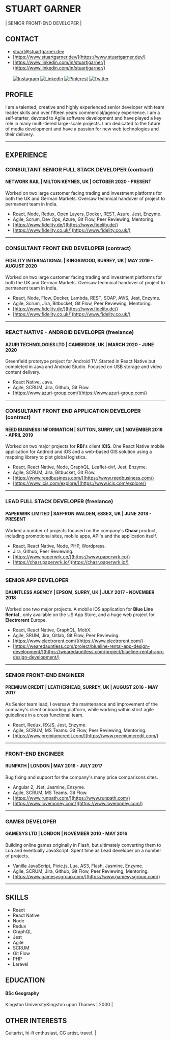 # STUART GARNER

| SENIOR FRONT-END DEVELOPER |

## **CONTACT**

- stuart@stuartgarner.dev
- [https://www.stuartgarner.dev/](https://www.stuartgarner.dev/)
- [https://www.linkedin.com/in/stuartjgarner/](https://www.linkedin.com/in/stuartjgarner/)<br/><br/>
[![Instagram](https://img.shields.io/badge/Instagram-%23E4405F.svg?style=for-the-badge&logo=Instagram&logoColor=white)](https://instagram.com/stuart__garner) [![LinkedIn](https://img.shields.io/badge/LinkedIn-%230077B5.svg?style=for-the-badge&logo=linkedin&logoColor=white)](https://linkedin.com/in/stuartjgarner) [![Pinterest](https://img.shields.io/badge/Pinterest-%23E60023.svg?style=for-the-badge&logo=Pinterest&logoColor=white)](https://pinterest.com/@stuartgarner51) [![Twitter](https://img.shields.io/badge/Twitter-%231DA1F2.svg?style=for-the-badge&logo=Twitter&logoColor=white)](https://twitter.com/@stuartg5150) 

## **PROFILE**

I am a talented, creative and highly experienced senior developer with team leader skills and over fifteen years commercial/agency experience. I am a self-starter, devoted to Agile software development and have played a key role in many multi-tiered large-scale projects. I am dedicated to the future of media development and have a passion for new web technologies and their delivery.

---

## **EXPERIENCE**

### **CONSULTANT SENIOR FULL STACK DEVELOPER (contract)**

#### **NETWORK RAIL | MILTON KEYNES, UK | OCTOBER 2020 - PRESENT**

Worked on two large customer facing trading and investment platforms for both the UK and German Markets. Oversaw technical handover of project to permanent team in India.

- React, Node, Redux, Open Layers, Docker, REST, Azure, Jest, Enzyme.
- Agile, Scrum, Dev Ops, Azure, Git Flow, Peer Reviewing, Mentoring.
- [https://www.fidelity.de/](https://www.fidelity.de/)
- [https://www.fidelity.co.uk/](https://www.fidelity.co.uk/)

---

### **CONSULTANT FRONT END DEVELOPER (contract)**

#### **FIDELITY INTERNATIONAL | KINGSWOOD, SURREY, UK | MAY 2019 - AUGUST 2020**

Worked on two large customer facing trading and investment platforms for both the UK and German Markets. Oversaw technical handover of project to permanent team in India.

- React, Node, Flow, Docker, Lambda, REST, SOAP, AWS, Jest, Enzyme.
- Agile, Scrum, Jira, Bitbucket, Git Flow, Peer Reviewing, Mentoring.
- [https://www.fidelity.de/](https://www.fidelity.de/)
- [https://www.fidelity.co.uk/](https://www.fidelity.co.uk/)

---

### **REACT NATIVE - ANDROID DEVELOPER (freelance)**

#### **AZURI TECHNOLOGIES LTD | CAMBRIDGE, UK | MARCH 2020 - JUNE 2020**

Greenfield prototype project for Android TV. Started in React Native but completed in Java and Android Studio. Focused on USB storage and video content delivery.

- React Native, Java.
- Agile, SCRUM, Jira, Github, Git Flow.
- [https://www.azuri-group.com/](https://www.azuri-group.com/)

---

### **CONSULTANT FRONT END APPLICATION DEVELOPER (contract)**

#### **REED BUSINESS INFORMATION | SUTTON, SURRY, UK | NOVEMBER 2018 - APRIL 2019**

Worked on two major projects for **RBI**&#39;s client **ICIS**. One React Native mobile application for Android and iOS and a web-based GIS solution using a mapping library to plot global logistics.

- React, React Native, Node, GraphQL, Leaflet-dvf, Jest, Enzyme.
- Agile, SCRUM, Jira, Bitbucket, Git Flow.
- [https://www.reedbusiness.com/](https://www.reedbusiness.com/)
- [https://www.icis.com/explore/](https://www.icis.com/explore/)

---

### **LEAD FULL STACK DEVELOPER (freelance)**

#### **PAPERWRK LIMITED | SAFFRON WALDEN, ESSEX, UK | JUNE 2018 - PRESENT**

Worked a number of projects focused on the company&#39;s **Chasr** product, including promotional sites, mobile apps, API&#39;s and the application itself.

- React, React Native, Node, PHP, Wordpress.
- Jira, Github, Peer Reviewing.
- [https://www.paperwrk.co/](https://www.paperwrk.co/)
- [https://chasr.paperwrk.io/](https://chasr.paperwrk.io/)

---

### **SENIOR APP DEVELOPER**

#### **DAUNTLESS AGENCY | EPSOM, SURRY, UK | JULY 2017 - NOVEMBER 2018**

Worked one two major projects. A mobile iOS application for **Blue Line Rental** , only available on the US App Store, and a huge web project for **Electrorent** Europe.

- React, React Native, GraphQL, MobX.
- Agile, SRUM, Jira, Gitlab, Git Flow, Peer Reviewing.
- [https://www.electrorent.com/](https://www.electrorent.com/)
- [https://wearedauntless.com/project/blueline-rental-app-design-development/](https://wearedauntless.com/project/blueline-rental-app-design-development/)

---

### **SENIOR FRONT-END ENGINEER**

#### **PREMIUM CREDIT | LEATHERHEAD, SURREY, UK | AUGUST 2016 - MAY 2017**

As Senior team lead, I oversaw the maintenance and improvement of the company&#39;s client onboarding platform, while working within strict agile guidelines in a cross functional team.

- React, Redux, RXJS, Jest, Enzyme.
- Agile, SCRUM, MS Teams. Git Flow, Peer Reviewing, Mentoring.
- [https://www.premiumcredit.com/](https://www.premiumcredit.com/)

---

### **FRONT-END ENGINEER**

#### **RUNPATH | LONDON | MAY 2016 - JULY 2017**

Bug fixing and support for the company&#39;s many price comparisons sites.

- Angular 2, .Net, Jasmine, Enzyme.
- Agile, SCRUM, MS Teams. Git Flow.
- [https://www.runpath.com/](https://www.runpath.com/)
- [https://www.lovemoney.com/](https://www.lovemoney.com/)

---

### **GAMES DEVELOPER**

#### **GAMESYS LTD | LONDON | NOVEMBER 2010 - MAY 2016**

Building online games originally in Flash, but ultimately converting them to Lua and eventually JavaScript. Spent time as Lead developer on a number of projects.

- Vanilla JavaScript, Pixie.js, Lua, AS3, Flash, Jasmine, Enzyme.
- Agile, SCRUM, Jira, Github, Git Flow, Peer Reviewing, Mentoring.
- [https://www.gamesysgroup.com/](https://www.gamesysgroup.com/)

---

## **SKILLS**

- React
- React Native
- Node
- Redux
- GraphQL
- Jest
- Agile
- SCRUM
- Git Flow
- PHP
- Laravel

## **EDUCATION**

#### BSc Geography

Kingston UniversityKingston upon Thames | 2000 |

## **OTHER INTERESTS**

Guitarist, hi-fi enthusiast, CG artist, travel. |
